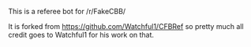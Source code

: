 This is a referee bot for /r/FakeCBB/

It is forked from https://github.com/Watchful1/CFBRef  so pretty much all credit goes to Watchful1 for his work on that. 
